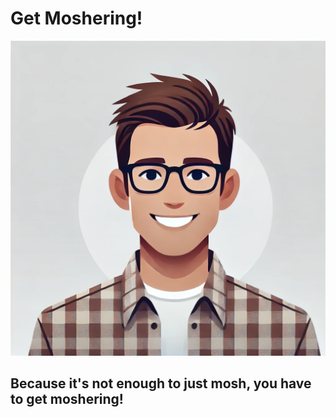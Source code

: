 # Get Moshering!

![photo](mosher.png)

## Because it's not enough to just mosh, you have to get moshering!
